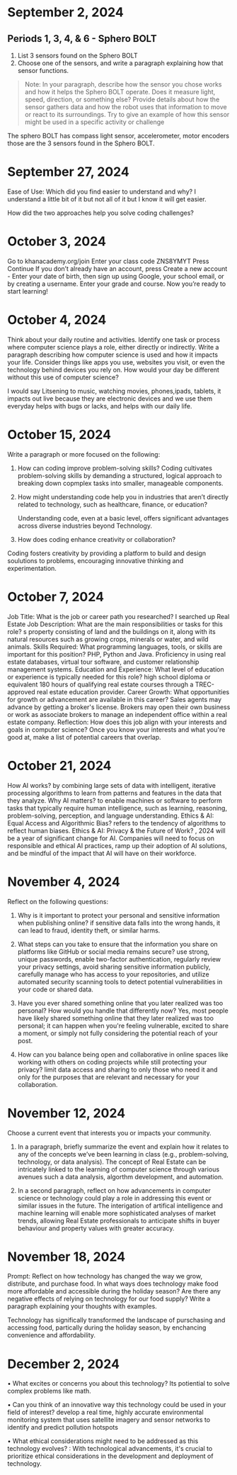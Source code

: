 # September 2, 2024

## Periods 1, 3, 4, & 6 - Sphero BOLT
1. List 3 sensors found on the Sphero BOLT
2. Choose one of the sensors, and write a paragraph explaining how that sensor functions.

> Note: In your paragraph, describe how the sensor you chose works and how it helps the Sphero BOLT operate. Does it measure light, speed, direction, or something else? Provide details about how the sensor gathers data and how the robot uses that information to move or react to its surroundings. Try to give an example of how this sensor might be used in a specific activity or challenge

The sphero BOLT has compass light sensor, accelerometer, motor encoders those are the 3 sensors found in the Sphero BOLT.

# September 27, 2024
Ease of Use: Which did you find easier to understand and why? 
I understand a little bit of it but not all of it but I know it will get easier.

How did the two approaches help you solve coding challenges?

# October 3, 2024
Go to khanacademy.org/join
Enter your class code ZNS8YMYT
Press Continue
If you don’t already have an account, press Create a new account - Enter your date of birth, then sign up using Google, your school email, or by creating a username.
Enter your grade and course.
Now you’re ready to start learning!

# October 4, 2024 
Think about your daily routine and activities. Identify one task or process where computer science plays a role, either directly or indirectly. Write a paragraph describing how computer science is used and how it impacts your life. Consider things like apps you use, websites you visit, or even the technology behind devices you rely on. How would your day be different without this use of computer science?

I would say Litsening to music, watching movies, phones,ipads, tablets, it impacts out live because they are electronic devices and we use them everyday helps with bugs or lacks, and helps with our daily life.


# October 15, 2024
Write a paragraph or more focused on the following:

1. How can coding improve problem-solving skills?
   Coding cultivates problem-solving skills by demanding a structured, logical approach to breaking down copmplex tasks into smaller, manageable components.

2. How might understanding code help you in industries that aren’t directly related to technology, such as healthcare, finance, or education?

   Understanding code, even at a basic level, offers significant advantages across diverse industries beyond Technology.

3. How does coding enhance creativity or collaboration?

Coding fosters creativity by providing a platform to build and design soulutions to problems, encouraging innovative thinking and experimentation.

# October 7, 2024 
Job Title: What is the job or career path you researched? I searched up Real Estate 
Job Description: What are the main responsibilities or tasks for this role? s property consisting of land and the buildings on it, along with its natural resources such as growing crops, minerals or water, and wild animals.
Skills Required: What programming languages, tools, or skills are important for this position? PHP, Python and Java. Proficiency in using real estate databases, virtual tour software, and customer relationship management systems.
Education and Experience: What level of education or experience is typically needed for this role? high school diploma or equivalent 180 hours of qualifying real estate courses through a TREC-approved real estate education provider.
Career Growth: What opportunities for growth or advancement are available in this career? Sales agents may advance by getting a broker's license. Brokers may open their own business or work as associate brokers to manage an independent office within a real estate company. 
Reflection: How does this job align with your interests and goals in computer science? Once you know your interests and what you're good at, make a list of potential careers that overlap. 

# October 21, 2024 
How AI works? by combining large sets of data with intelligent, iterative processing algorithms to learn from patterns and features in the data that they analyze. 
Why AI matters? to enable machines or software to perform tasks that typically require human intelligence, such as learning, reasoning, problem-solving, perception, and language understanding.
Ethics & AI: Equal Access and Algorithmic Bias?  refers to the tendency of algorithms to reflect human biases.
Ethics & AI: Privacy & the Future of Work? , 2024 will be a year of significant change for AI. Companies will need to focus on responsible and ethical AI practices, ramp up their adoption of AI solutions, and be mindful of the impact that AI will have on their workforce.

# November 4, 2024 
Reflect on the following questions:

1. Why is it important to protect your personal and sensitive information when publishing online? if sensitive data falls into the wrong hands, it can lead to fraud, identity theft, or similar harms.

 2. What steps can you take to ensure that the information you share on platforms like GitHub or social media remains secure? use strong, unique passwords, enable two-factor authentication, regularly review your privacy settings, avoid sharing sensitive information publicly, carefully manage who has access to your repositories, and utilize automated security scanning tools to detect potential vulnerabilities in your code or shared data.
 
 3. Have you ever shared something online that you later realized was too personal? How would you handle that differently now? Yes, most people have likely shared something online that they later realized was too personal; it can happen when you're feeling vulnerable, excited to share a moment, or simply not fully considering the potential reach of your post.

 4. How can you balance being open and collaborative in online spaces like working with others on coding projects while still protecting your privacy? limit data access and sharing to only those who need it and only for the purposes that are relevant and necessary for your collaboration.

# November 12, 2024 
Choose a current event that interests you or impacts your community.

1. In a paragraph, briefly summarize the event and explain how it relates to any of the concepts we’ve been learning in class (e.g., problem-solving, technology, or data analysis). 
The concept of Real Estate can be intricately linked to the learning of computer science through various avenues such a data analysis, algorthm development, and automation.

2. In a second paragraph, reflect on how advancements in computer science or technology could play a role in addressing this event or similar issues in the future.
The interigation of artifical intelligence and machine learning will enable more sophisticated analyses of market trends, allowing Real Estate professionals to anticipate shifts in buyer behaviour and property values with greater accuracy.


# November 18, 2024 
Prompt: Reflect on how technology has changed the way we grow, distribute, and purchase food. In what ways does technology make food more affordable and accessible during the holiday season? Are there any negative effects of relying on technology for our food supply? Write a paragraph explaining your thoughts with examples.

Technology has significally transformed the landscape of purschasing and accessing food, partically during the holiday season, by enchancing convenience and affordability.

# December 2, 2024 
• What excites or concerns you about this technology? Its potiential to solve complex problems like math.

• Can you think of an innovative way this technology could be used in your field of interest? develop a real time, highly accurate environmental monitoring system that uses satellite imagery and sensor networks to identify and predict pollution hotspots

• What ethical considerations might need to be addressed as this technology evolves? : With technological advancements, it's crucial to prioritize ethical considerations in the development and deployment of technology. 




